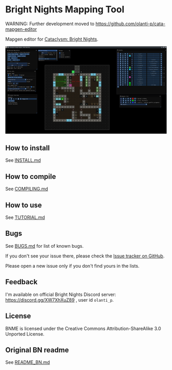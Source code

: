 # Bright Nights Mapping Tool

WARNING: Further development moved to https://github.com/olanti-p/cata-mapgen-editor

Mapgen editor for [Cataclysm: Bright Nights](https://github.com/cataclysmbnteam/Cataclysm-BN).

![BNME_demo](/doc/BNME/BNME_demo.png "BNME demo")

## How to install
See [INSTALL.md](doc/BNME/INSTALL.md)

## How to compile
See [COMPILING.md](doc/BNME/COMPILING.md)

## How to use
See [TUTORIAL.md](doc/BNME/TUTORIAL.md)

## Bugs
See [BUGS.md](doc/BNME/BUGS.md) for list of known bugs.

If you don't see your issue there, please check the [Issue tracker on GitHub](https://github.com/olanti-p/BNME/issues).

Please open a new issue only if you don't find yours in the lists.

## Feedback
I'm available on official Bright Nights Discord server: https://discord.gg/XW7XhXuZ89 , user id `olanti_p`.

## License
BNME is licensed under the Creative Commons Attribution-ShareAlike 3.0 Unported License.

## Original BN readme
See [README_BN.md](README_BN.md)
